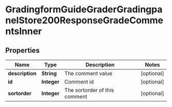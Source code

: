 

# GradingformGuideGraderGradingpanelStore200ResponseGradeCommentsInner


## Properties

| Name | Type | Description | Notes |
|------------ | ------------- | ------------- | -------------|
|**description** | **String** | The comment value |  [optional] |
|**id** | **Integer** | Comment id |  [optional] |
|**sortorder** | **Integer** | The sortorder of this comment |  [optional] |



